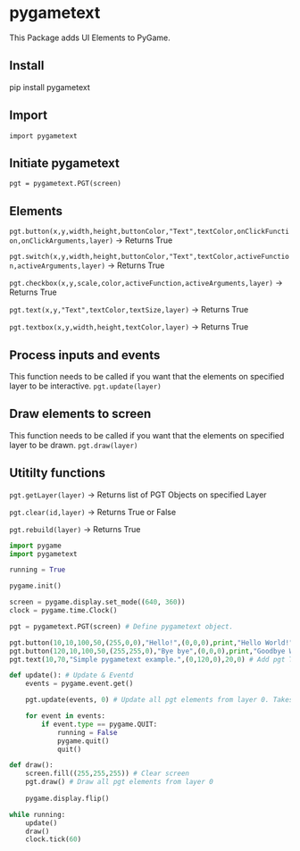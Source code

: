 # pygametext
This Package adds UI Elements to PyGame.

## Install
pip install pygametext

## Import
`import pygametext`


## Initiate pygametext
`pgt = pygametext.PGT(screen)`


## Elements
`pgt.button(x,y,width,height,buttonColor,"Text",textColor,onClickFunction,onClickArguments,layer)`
-> Returns True

`pgt.switch(x,y,width,height,buttonColor,"Text",textColor,activeFunction,activeArguments,layer)`
-> Returns True

`pgt.checkbox(x,y,scale,color,activeFunction,activeArguments,layer)`
-> Returns True

`pgt.text(x,y,"Text",textColor,textSize,layer)`
-> Returns True

`pgt.textbox(x,y,width,height,textColor,layer)`
-> Returns True


## Process inputs and events
This function needs to be called if you want that the elements on specified layer to be interactive.
`pgt.update(layer)`

## Draw elements to screen
This function needs to be called if you want that the elements on specified layer to be drawn.
`pgt.draw(layer)`

## Utitilty functions
`pgt.getLayer(layer)`
-> Returns list of PGT Objects on specified Layer

`pgt.clear(id,layer)`
-> Returns True or False

`pgt.rebuild(layer)`
-> Returns True

``` python
import pygame
import pygametext

running = True

pygame.init()

screen = pygame.display.set_mode((640, 360))
clock = pygame.time.Clock()

pgt = pygametext.PGT(screen) # Define pygametext object.

pgt.button(10,10,100,50,(255,0,0),"Hello!",(0,0,0),print,"Hello World!",0) # Add pgt Button
pgt.button(120,10,100,50,(255,255,0),"Bye bye",(0,0,0),print,"Goodbye World!",0) # Add pgt Button
pgt.text(10,70,"Simple pygametext example.",(0,120,0),20,0) # Add pgt Text

def update(): # Update & Eventd
	events = pygame.event.get()

	pgt.update(events, 0) # Update all pgt elements from layer 0. Takes events arg to process some elements.

	for event in events:
		if event.type == pygame.QUIT:
			running = False
			pygame.quit()
			quit()

def draw():
	screen.fill((255,255,255)) # Clear screen
	pgt.draw() # Draw all pgt elements from layer 0
	
	pygame.display.flip()

while running:
	update()
	draw()
	clock.tick(60)
```